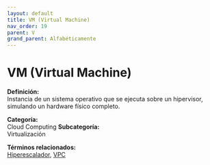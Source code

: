 ```yaml
---
layout: default
title: VM (Virtual Machine)
nav_order: 19
parent: V
grand_parent: Alfabéticamente
---
```


# VM (Virtual Machine)

**Definición:**  
Instancia de un sistema operativo que se ejecuta sobre un hipervisor, simulando un hardware físico completo.

**Categoría:**  
Cloud Computing 
**Subcategoría:**  
Virtualización

**Términos relacionados:**  
[Hiperescalador](https://maleniski.github.io/diccionario-angl-tec-mx/docs/alfabeticamente/H/hiperescalador.html), [VPC](https://maleniski.github.io/diccionario-angl-tec-mx/docs/alfabeticamente/V/vpc.html)
